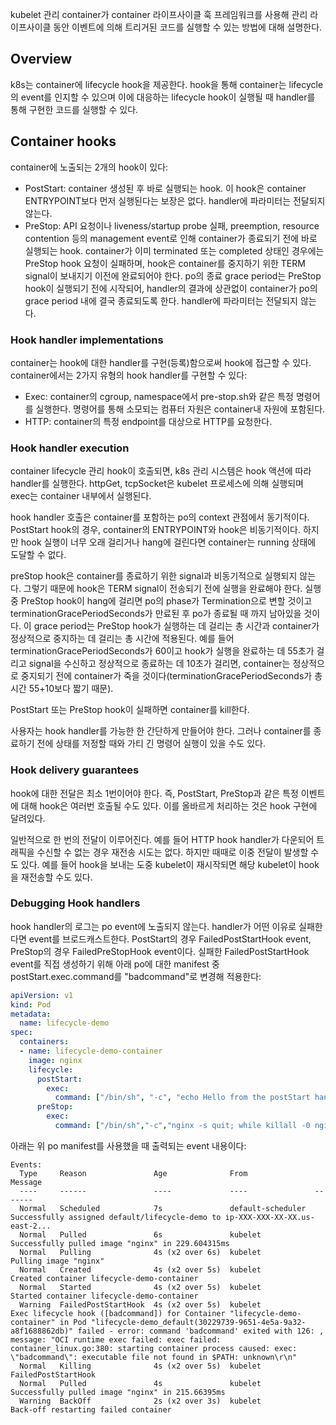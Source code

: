 kubelet 관리 container가 container 라이프사이클 훅 프레임워크를 사용해 관리 라이프사이클 동안 이벤트에 의해 트리거된 코드를 실행할 수 있는 방법에 대해 설명한다.

## Overview
k8s는 container에 lifecycle hook을 제공한다. hook을 통해 container는 lifecycle의 event를 인지할 수 있으며 이에 대응하는 lifecycle hook이 실행될 때 handler를 통해 구현한 코드를 실행할 수 있다.

## Container hooks
container에 노출되는 2개의 hook이 있다:

- PostStart: container 생성된 후 바로 실행되는 hook. 이 hook은 container ENTRYPOINT보다 먼저 실행된다는 보장은 없다. handler에 파라미터는 전달되지 않는다.
- PreStop: API 요청이나 liveness/startup probe 실패, preemption, resource contention 등의 management event로 인해 container가 종료되기 전에 바로 실행되는 hook. container가 이미 terminated 또는 completed 상태인 경우에는 PreStop hook 요청이 실패하며, hook은 container를 중지하기 위한 TERM signal이 보내지기 이전에 완료되어야 한다. po의 종료 grace period는 PreStop hook이 실행되기 전에 시작되어, handler의 결과에 상관없이 container가 po의 grace period 내에 결국 종료되도록 한다. handler에 파라미터는 전달되지 않는다.

### Hook handler implementations
container는 hook에 대한 handler를 구현(등록)함으로써 hook에 접근할 수 있다. container에서는 2가지 유형의 hook handler를 구현할 수 있다:

- Exec: container의 cgroup, namespace에서 pre-stop.sh와 같은 특정 명령어를 실행한다. 명령어를 통해 소모되는 컴퓨터 자원은 container내 자원에 포함된다.
- HTTP: container의 특정 endpoint를 대상으로 HTTP를 요청한다.

### Hook handler execution
container lifecycle 관리 hook이 호출되면, k8s 관리 시스템은 hook 액션에 따라 handler를 실행한다. httpGet, tcpSocket은 kubelet 프로세스에 의해 실행되며 exec는 container 내부에서 실행된다.

hook handler 호출은 container를 포함하는 po의 context 관점에서 동기적이다. PostStart hook의 경우, container의 ENTRYPOINT와 hook은 비동기적이다. 하지만 hook 실행이 너무 오래 걸리거나 hang에 걸린다면 container는 running 상태에 도달할 수 없다.

preStop hook은 container를 종료하기 위한 signal과 비동기적으로 실행되지 않는다. 그렇기 때문에 hook은 TERM signal이 전송되기 전에 실행을 완료해야 한다. 실행 중 PreStop hook이 hang에 걸리면 po의 phase가 Termination으로 변할 것이고 terminationGracePeriodSeconds가 만료된 후 po가 종료될 때 까지 남아있을 것이다. 이 grace period는 PreStop hook가 실행하는 데 걸리는 총 시간과 container가 정상적으로 중지하는 데 걸리는 총 시간에 적용된다. 예를 들어 terminationGracePeriodSeconds가 60이고 hook가 실행을 완료하는 데 55초가 걸리고 signal을 수신하고 정상적으로 종료하는 데 10초가 걸리면, container는 정상적으로 중지되기 전에 container가 죽을 것이다(terminationGracePeriodSeconds가 총 시간 55+10보다 짧기 때문).

PostStart 또는 PreStop hook이 실패하면 container를 kill한다.

사용자는 hook handler를 가능한 한 간단하게 만들어야 한다. 그러나 container를 종료하기 전에 상태를 저정할 때와 가티 긴 명령어 실행이 있을 수도 있다.

### Hook delivery guarantees
hook에 대한 전달은 최소 1번이어야 한다. 즉, PostStart, PreStop과 같은 특정 이벤트에 대해 hook은 여러번 호출될 수도 있다. 이를 올바르게 처리하는 것은 hook 구현에 달려있다.

일반적으로 한 번의 전달이 이루어진다. 예를 들어 HTTP hook handler가 다운되어 트래픽을 수신할 수 없는 경우 재전송 시도는 없다. 하지만 때때로 이중 전달이 발생할 수도 있다. 예를 들어 hook을 보내는 도중 kubelet이 재시작되면 해당 kubelet이 hook을 재전송할 수도 있다.

### Debugging Hook handlers
hook handler의 로그는 po event에 노출되지 않는다. handler가 어떤 이유로 실패한다면 event를 브로드캐스트한다. PostStart의 경우 FailedPostStartHook event, PreStop의 경우 FailedPreStopHook event이다. 실패한 FailedPostStartHook event를 직접 생성하기 위해 아래 po에 대한 manifest 중 postStart.exec.command를 "badcommand"로 변경해 적용한다:

``` yaml
apiVersion: v1
kind: Pod
metadata:
  name: lifecycle-demo
spec:
  containers:
  - name: lifecycle-demo-container
    image: nginx
    lifecycle:
      postStart:
        exec:
          command: ["/bin/sh", "-c", "echo Hello from the postStart handler > /usr/share/message"]
      preStop:
        exec:
          command: ["/bin/sh","-c","nginx -s quit; while killall -0 nginx; do sleep 1; done"]
```

아래는 위 po manifest를 사용했을 때 출력되는 event 내용이다:
```
Events:
  Type     Reason               Age              From               Message
  ----     ------               ----             ----               -------
  Normal   Scheduled            7s               default-scheduler  Successfully assigned default/lifecycle-demo to ip-XXX-XXX-XX-XX.us-east-2...
  Normal   Pulled               6s               kubelet            Successfully pulled image "nginx" in 229.604315ms
  Normal   Pulling              4s (x2 over 6s)  kubelet            Pulling image "nginx"
  Normal   Created              4s (x2 over 5s)  kubelet            Created container lifecycle-demo-container
  Normal   Started              4s (x2 over 5s)  kubelet            Started container lifecycle-demo-container
  Warning  FailedPostStartHook  4s (x2 over 5s)  kubelet            Exec lifecycle hook ([badcommand]) for Container "lifecycle-demo-container" in Pod "lifecycle-demo_default(30229739-9651-4e5a-9a32-a8f1688862db)" failed - error: command 'badcommand' exited with 126: , message: "OCI runtime exec failed: exec failed: container_linux.go:380: starting container process caused: exec: \"badcommand\": executable file not found in $PATH: unknown\r\n"
  Normal   Killing              4s (x2 over 5s)  kubelet            FailedPostStartHook
  Normal   Pulled               4s               kubelet            Successfully pulled image "nginx" in 215.66395ms
  Warning  BackOff              2s (x2 over 3s)  kubelet            Back-off restarting failed container
```